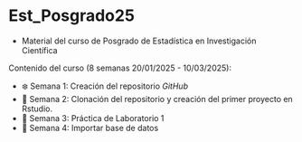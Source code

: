 # Est_Posgrado25
 
- Material del curso de Posgrado de Estadística en Investigación Científica

Contenido del curso (8 semanas 20/01/2025 - 10/03/2025):

- :snowflake: Semana 1: Creación del repositorio *GitHub*
- :deciduous_tree: Semana 2: Clonación del repositorio y creación del primer proyecto en Rstudio.
- :herb: Semana 3: Práctica de Laboratorio 1
- :seedling: Semana 4: Importar base de datos
